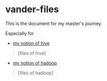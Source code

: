 # vander-files
This is the document for my master's journey.


Especially for 
- [my notion of hive](https://www.notion.so/vanderzhang/hive-11f142814e0b4e2aba96e682b42702e5)
> [files of hive]
- [my notion of hadoop](https://www.notion.so/vanderzhang/hadoop-555f5b1fb05e4bab841e515505b6a343)
> [files of hadoop]
